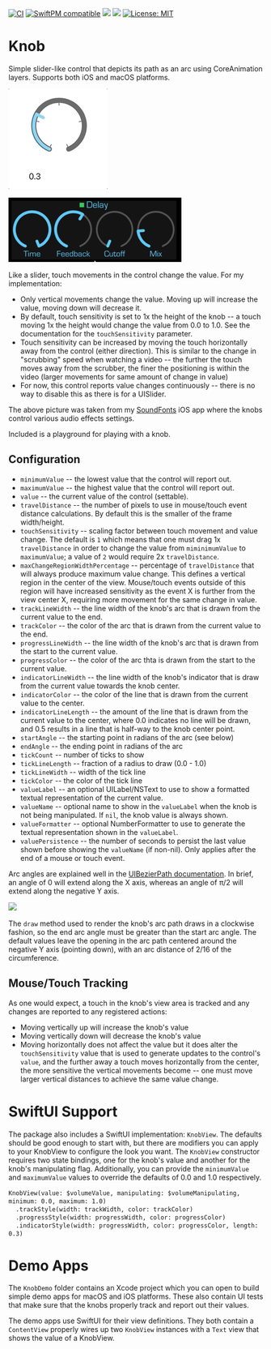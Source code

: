 [![CI](https://github.com/bradhowes/Knob/workflows/CI/badge.svg)](https://github.com/bradhowes/Knob)
[![SwiftPM compatible](https://img.shields.io/badge/SwiftPM-compatible-brightgreen.svg)](https://swift.org/package-manager/)
[![](https://img.shields.io/endpoint?url=https%3A%2F%2Fswiftpackageindex.com%2Fapi%2Fpackages%2Fbradhowes%2FKnob%2Fbadge%3Ftype%3Dplatforms)](https://swiftpackageindex.com/bradhowes/Knob)
[![](https://img.shields.io/endpoint?url=https%3A%2F%2Fswiftpackageindex.com%2Fapi%2Fpackages%2Fbradhowes%2FKnob%2Fbadge%3Ftype%3Dswift-versions)](https://swiftpackageindex.com/bradhowes/Knob)
[![License: MIT](https://img.shields.io/badge/License-MIT-yellow.svg)](https://opensource.org/licenses/MIT)

# Knob

Simple slider-like control that depicts its path as an arc using CoreAnimation layers. Supports both iOS and macOS 
platforms.

![](KnobMove.gif)


![](example.png)

Like a slider, touch movements in the control change the value. For my implementation:

* Only vertical movements change the value. Moving up will increase the value, moving down will decrease it.
* By default, touch sensitivity is set to 1x the height of the knob -- a touch moving 1x the height would
  change the value from 0.0 to 1.0. See the documentation for the `touchSensitivity` parameter.
* Touch sensitivity can be increased by moving the touch horizontally away from the control (either direction).
  This is similar to the change in "scrubbing" speed when watching a video -- the further the touch moves away
  from the scrubber, the finer the positioning is within the video (larger movements for same amount of change in value)
* For now, this control reports value changes continuously -- there is no way to disable this as there is for
  a UISlider.

The above picture was taken from my [SoundFonts](https://github.com/bradhowes/SoundFonts) iOS app where the
knobs control various audio effects settings.

Included is a playground for playing with a knob.

## Configuration

* `minimumValue` -- the lowest value that the control will report out.
* `maximumValue` -- the highest value that the control will report out.
* `value` -- the current value of the control (settable).
* `travelDistance` -- the number of pixels to use in mouse/touch event distance calculations. By default this is the 
smaller of the frame width/height.
* `touchSensitivity` -- scaling factor between touch movement and value change. The default is `1` which means that one
must drag 1x `travelDistance` in order to change the value from `miminimumValue` to `maximumValue`; a value of `2` would
require 2x `travelDistance`.
* `maxChangeRegionWidthPercentage` -- percentage of `travelDistance` that will always produce maximum value change. This
defines a vertical region in the center of the view. Mouse/touch events outside of this region will have increased 
sensitivity as the event X is further from the view center X, requiring more movement for the same change in value.
* `trackLineWidth` -- the line width of the knob's arc that is drawn from the current value to the end.
* `trackColor` -- the color of the arc that is drawn from the current value to the end.
* `progressLineWidth` -- the line width of the knob's arc that is drawn from the start to the current value.
* `progressColor` -- the color of the arc thta is drawn from the start to the current value.
* `indicatorLineWidth` -- the line width of the knob's indicator that is draw from the current value towards the 
knob center.
* `indicatorColor` -- the color of the line that is drawn from the current value to the center.
* `indicatorLineLength` -- the amount of the line that is drawn from the current value to the center, where 0.0 
indicates no line will be drawn, and 0.5 results in a line that is half-way to the knob center point.
* `startAngle` -- the starting point in radians of the arc (see below)
* `endAngle` -- the ending point in radians of the arc
* `tickCount` -- number of ticks to show
* `tickLineLength` -- fraction of a radius to draw (0.0 - 1.0)
* `tickLineWidth` -- width of the tick line
* `tickColor` -- the color of the tick line
* `valueLabel` -- an optional UILabel/NSText to use to show a formatted textual representation of the current value.
* `valueName` -- optional name to show in the `valueLabel` when the knob is not being manipulated. If `nil`, the knob 
value is always shown.
* `valueFormatter` -- optional NumberFormatter to use to generate the textual representation shown in the `valueLabel`.
* `valuePersistence` -- the number of seconds to persist the last value shown before showing the `valueName` 
(if non-nil). Only applies after the end of a mouse or touch event.

Arc angles are explained well in the 
[UIBezierPath documentation](https://developer.apple.com/documentation/uikit/uibezierpath/1624358-init). In brief, an 
angle of 0 will extend along the X axis, whereas an angle of π/2 will extend along the negative Y axis.

![](https://docs-assets.developer.apple.com/published/741002b545/radians_circle_4de280d3-557c-4d69-8f12-efed200dbbd3.jpg)

The `draw` method used to render the knob's arc path draws in a clockwise fashion, so the end arc angle must be greater 
than the start arc angle. The default values leave the opening in the arc path centered around the negative Y axis 
(pointing down), with an arc distance of 2/16 of the circumference.

## Mouse/Touch Tracking

As one would expect, a touch in the knob's view area is tracked and any changes are reported to any registered actions:

* Moving vertically up will increase the knob's value
* Moving vertically down will decrease the knob's value
* Moving horizontally does not affect the value but it does alter the `touchSensitivity` value that is used to generate 
updates to the control's `value`, and the further away a touch moves horizontally from the center, the more sensitive 
the vertical movements become -- one must move larger vertical distances to achieve the same value change.

# SwiftUI Support

The package also includes a SwiftUI implementation: `KnobView`. The defaults should be good enough to start with, but 
there are modifiers you can apply to your KnobView to configure the look you want. The `KnobView` constructor requires
two state bindings, one for the knob's value and another for the knob's manipulating flag. Additionally, you can provide
the `minimumValue` and `maximumValue` values to override the defaults of 0.0 and 1.0 respectively.

```
KnobView(value: $volumeValue, manipulating: $volumeManipulating, minimum: 0.0, maximum: 1.0)
  .trackStyle(width: trackWidth, color: trackColor)
  .progressStyle(width: progressWidth, color: progressColor)
  .indicatorStyle(width: progressWidth, color: progressColor, length: 0.3)
```

# Demo Apps

The `KnobDemo` folder contains an Xcode project which you can open to build simple demo apps for macOS and iOS 
platforms. These also contain UI tests that make sure that the knobs properly track and report out their values.

The demo apps use SwiftUI for their view definitions. They both contain a `ContentView` properly wires up two `KnobView`
instances with a `Text` view that shows the value of a KnobView.
